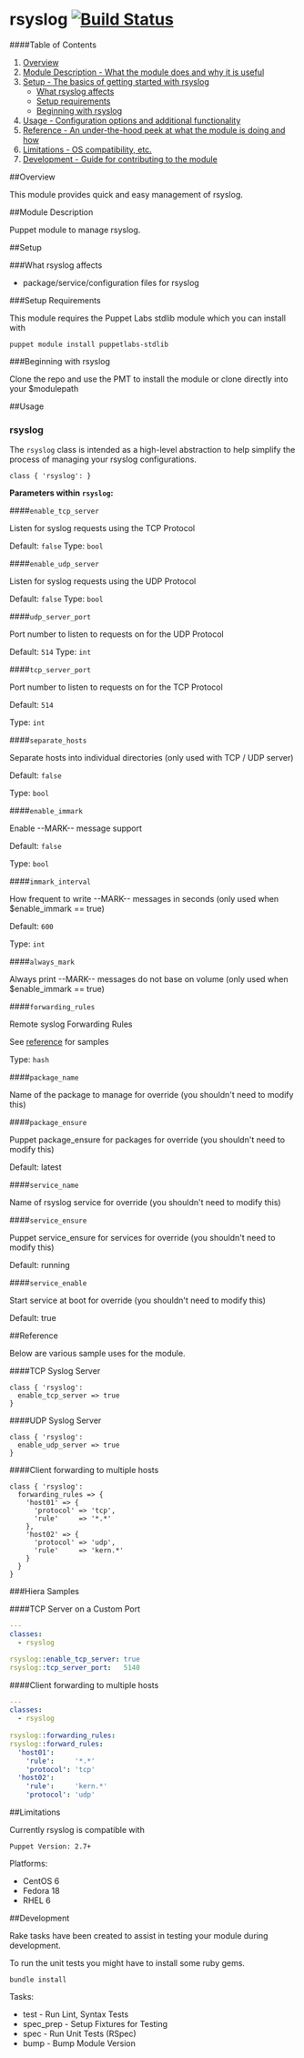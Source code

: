 rsyslog [![Build Status](https://travis-ci.org/dsn/puppet-rsyslog.svg?branch=master)](https://travis-ci.org/dsn/puppet-rsyslog)
======
####Table of Contents

1. [Overview](#overview)
2. [Module Description - What the module does and why it is useful](#module-description)
3. [Setup - The basics of getting started with rsyslog](#setup)
    * [What rsyslog affects](#what-rsyslog-affects)
    * [Setup requirements](#setup-requirements)
    * [Beginning with rsyslog](#beginning-with-rsyslog)
4. [Usage - Configuration options and additional functionality](#usage)
5. [Reference - An under-the-hood peek at what the module is doing and how](#reference)
5. [Limitations - OS compatibility, etc.](#limitations)
6. [Development - Guide for contributing to the module](#development)

##Overview

This module provides quick and easy management of rsyslog.

##Module Description

Puppet module to manage rsyslog.

##Setup

###What rsyslog affects

* package/service/configuration files for rsyslog

###Setup Requirements

This module requires the Puppet Labs stdlib module which you can install with

```puppet module install puppetlabs-stdlib```

###Beginning with rsyslog

Clone the repo and use the PMT to install the module or clone directly into your $modulepath

##Usage

### rsyslog

The `rsyslog` class is intended as a high-level abstraction to help simplify the process of managing your rsyslog configurations.

```puppet
class { 'rsyslog': }
```

**Parameters within `rsyslog`:**

####`enable_tcp_server`

Listen for syslog requests using the TCP Protocol

Default: ```false```
Type: ```bool```

####`enable_udp_server`

Listen for syslog requests using the UDP Protocol

Default: ```false```
Type: ```bool```

####`udp_server_port`

Port number to listen to requests on for the UDP Protocol

Default: ```514```
Type: ```int```

####`tcp_server_port`

Port number to listen to requests on for the TCP Protocol

Default: ```514```

Type: ```int```

####`separate_hosts`

Separate hosts into individual directories (only used with TCP / UDP server)

Default: ```false```

Type: ```bool```

####`enable_immark`

Enable --MARK-- message support

Default: ```false```

Type: ```bool```

####`immark_interval`

How frequent to write --MARK-- messages in seconds (only used when $enable_immark == true)

Default: ```600```

Type: ```int```

####`always_mark`

Always print --MARK-- messages do not base on volume (only used when $enable_immark == true)

####`forwarding_rules`

Remote syslog Forwarding Rules

See [reference](#reference) for samples

Type: ```hash```

####`package_name`

Name of the package to manage for override (you shouldn't need to modify this)

####`package_ensure`

Puppet package_ensure for packages for override (you shouldn't need to modify this)

Default: latest

####`service_name`

Name of rsyslog service for override (you shouldn't need to modify this)

####`service_ensure`

Puppet service_ensure for services for override (you shouldn't need to modify this)

Default: running

####`service_enable`

Start service at boot for override (you shouldn't need to modify this)

Default: true

##Reference

Below are various sample uses for the module.

####TCP Syslog Server

```puppet
class { 'rsyslog':
  enable_tcp_server => true  
}
```

####UDP Syslog Server

```puppet
class { 'rsyslog':
  enable_udp_server => true  
}
```

####Client forwarding to multiple hosts

```puppet
class { 'rsyslog':
  forwarding_rules => {
    'host01' => {
      'protocol' => 'tcp',
      'rule'     => '*.*'
    },
    'host02' => {
      'protocol' => 'udp',
      'rule'     => 'kern.*'
    }
  }
}
```

###Hiera Samples

####TCP Server on a Custom Port
```yml
---
classes:
  - rsyslog

rsyslog::enable_tcp_server: true
rsyslog::tcp_server_port:   5140
```

####Client forwarding to multiple hosts

```yml
---
classes:
  - rsyslog
  
rsyslog::forwarding_rules:
rsyslog::forward_rules:
  'host01':
    'rule':     '*.*'
    'protocol': 'tcp'
  'host02':
    'rule':     'kern.*'
    'protocol': 'udp'
```
##Limitations

Currently rsyslog is compatible with

```Puppet Version: 2.7+```

Platforms:
* CentOS 6
* Fedora 18
* RHEL 6

##Development

Rake tasks have been created to assist in testing your module during development. 

To run the unit tests you might have to install some ruby gems.

```bundle install```

Tasks:

* test      - Run Lint, Syntax Tests
* spec_prep - Setup Fixtures for Testing
* spec      - Run Unit Tests (RSpec)
* bump      - Bump Module Version
